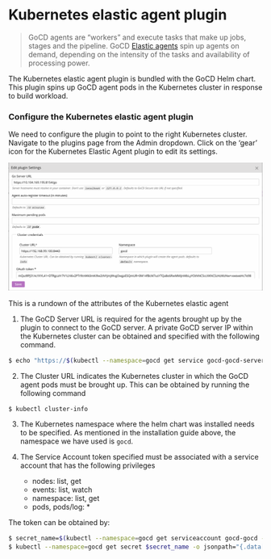 # Kubernetes elastic agent plugin

> GoCD agents are “workers” and execute tasks that make up jobs, stages and the pipeline. GoCD [Elastic agents](https://www.gocd.org/elastic-agents) spin up agents on demand, depending on the intensity of the tasks and availability of processing power.

The Kubernetes elastic agent plugin is bundled with the GoCD Helm chart. This plugin spins up GoCD agent pods in the Kubernetes cluster in response to build workload.

### Configure the Kubernetes elastic agent plugin

We need to configure the plugin to point to the right Kubernetes cluster. Navigate to the plugins page from the Admin dropdown. Click on the ‘gear’ icon for the Kubernetes Elastic Agent plugin to edit its settings.

![](../../resources/images/gocd-helm-chart/plugin_settings.png)

This is a rundown of the attributes of the Kubernetes elastic agent

1. The GoCD Server URL is required for the agents brought up by the plugin to connect to the GoCD server. A private GoCD server IP within the Kubernetes cluster can be obtained and specified with the following command.
```bash
$ echo "https://$(kubectl --namespace=gocd get service gocd-gocd-server -o jsonpath='{.spec.clusterIP}'):8154/go"
```
2. The Cluster URL indicates the Kubernetes cluster in which the GoCD agent pods must be brought up. This can be obtained by running the following command
```bash
$ kubectl cluster-info
```
3. The Kubernetes namespace where the helm chart was installed needs to be specified. As mentioned in the installation guide above, the namespace we have used is `gocd`.

4. The Service Account token specified must be associated with a service account that has the following privileges
    - nodes: list, get
    - events: list, watch
    - namespace: list, get
    - pods, pods/log: *

The token can be obtained by:
```bash
$ secret_name=$(kubectl --namespace=gocd get serviceaccount gocd-gocd -o jsonpath="{.secrets[0].name}")
$ kubectl --namespace=gocd get secret $secret_name -o jsonpath="{.data['token']}" | base64 --decode
```
